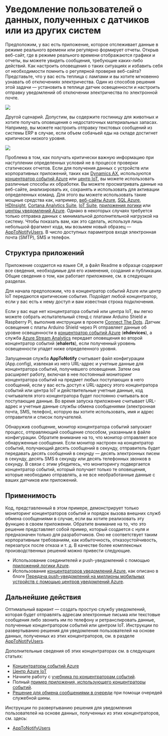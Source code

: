 <properties 
   pageTitle="Уведомление пользователей о данных, полученных с датчиков или из других систем | Microsoft Azure"
   description="Описывает использование концентраторов событий для уведомления пользователей о данных датчиков."
   services="event-hubs"
   documentationCenter="na"
   authors="spyrossak"
   manager="timlt"
   editor="" />
<tags 
   ms.service="event-hubs"
   ms.devlang="na"
   ms.topic="article"
   ms.tgt_pltfrm="na"
   ms.workload="na"
   ms.date="12/16/2015"
   ms.author="spyros;sethm" />

# Уведомление пользователей о данных, полученных с датчиков или из других систем

Предположим, у вас есть приложение, которое отслеживает данные в режиме реального времени или регулярно формирует отчеты. Открыв веб-сайт, где в режиме реального времени отображаются графики и отчеты, вы можете увидеть сообщения, требующие каких-либо действий. Как настроить оповещения о таких ситуациях и избавить себя от необходимости помнить о регулярной проверке веб-сайта? Представьте, что у вас есть теплица с лампами и вы хотите мгновенно узнавать об отключениях электричества. Один из способов решения этой задачи — установить в теплице датчик освещенности и настроить отправку уведомлений об отключении электричества по электронной почте.

![][1]

Другой сценарий. Допустим, вы содержите гостиницу для животных и хотите получать оповещения о недостаточных материальных запасах. Например, вы можете настроить отправку текстовых сообщений из системы ERP в случае, если объем собачьей еды на складе достигнет критически низкого уровня.

![][2]

Проблема в том, как получать критически важную информацию при наступлении определенных условий не в процессе проверки статических отчетов. Если для получения данных с устройств или корпоративных приложений, таких как [Dynamics AX][], используются [концентратор событий Azure][] или [центр IoT][], вы можете использовать различные способы их обработки. Вы можете просматривать данные на веб-сайте, анализировать их, сохранять и использовать для активации определенных команд. Для этого вы можете использовать такие мощные средства как, например, [веб-сайты Azure][], [SQL Azure][], [HDInsight][], [Cortana Analytics Suite][], [IoT Suite][], [приложения логики][] или [центры уведомлений Azure][]. Однако в некоторых случаях требуется только отправка данных с минимальной дополнительной нагрузкой на систему. Чтобы показать вам, как это сделать, используя лишь небольшой фрагмент кода, мы возьмем новый образец — [AppToNotifyUsers][]. В число доступных параметров входя электронная почта (SMTP), SMS и телефон.

## Структура приложений

Приложение создается на языке C#, а файл Readme в образце содержит все сведения, необходимые для его изменения, создания и публикации. Общие сведения о том, как работает приложение, см. в следующих разделах.

Для начала предположим, что в концентратор событий Azure или центр IoT передаются критические события. Подойдет любой концентратор, если у вас есть к нему доступ и вам известная строка подключения.

Если у вас еще нет концентратора событий или центра IoT, вы легко можете собрать испытательный стенд с платами Arduino Shield и Raspberry Pi, выполнив инструкции в проекте [Connect The Dots](https://github.com/Azure/connectthedots). Датчик освещения с платы Arduino Shield через Pi отправляет данные об уровне освещенности в [концентратор событий Azure][] (**ehdevices**), а служба [Azure Stream Analytics](https://azure.microsoft.com/services/stream-analytics/) передает оповещения во второй концентратор событий (**ehalerts**), если полученный уровень освещенности упадет ниже определенного уровня.

Запущенная служба **AppToNotify** считывает файл конфигурации (App.config), извлекая из него URL-адрес и учетные данные для концентратора событий, получившего оповещения. Затем она расширяет работу, включая в нее постоянный мониторинг концентратора событий на предмет любых поступающих в него сообщений, если у вас есть доступ к URL-адресу этого концентратора событий или центра IoT и действительные учетные данные, код считывателя этого концентратора будет постоянно считывать все поступающие данные. Во время запуска приложение считывает URL-адрес и учетные данные службы обмена сообщениями (электронная почта, SMS, телефон), которую вы хотите использовать, имя и адрес отправителя и список получателей.

Обнаружив сообщение, монитор концентратора событий запускает процесс, отправляющий сообщение способом, указанным в файле конфигурации. Обратите внимание на то, что монитор отправляет все обнаруженные сообщения. Если монитор настроен на концентратор событий, получающий десять сообщений в секунду, отправитель будет передавать десять сообщений в секунду — десять электронных писем в секунду, десять SMS в секунду или десять телефонных звонков в секунду. В связи с этим убедитесь, что мониторингу подвергается концентратор событий, который получает только те оповещения, которые необходимо отправлять, а не все необработанные данные с ваших датчиков или приложений.

## Применимость

Код, представленный в этом примере, демонстрирует только мониторинг концентраторов событий и порядок вызова внешних служб обмена сообщениями в случае, если вы хотите реализовать эту функцию в своем приложении. Обратите внимание на то, что это решение представляет собой пример, который создается с нуля и предназначен только для разработчиков. Оно не соответствует таким корпоративным требованиям, как избыточность, отказоустойчивость, перезапуск после отказа и т. д. В качестве более комплексных производственных решений можно привести следующие.

- Использование соединителей и push-уведомлений с помощью [приложений логики Azure](../app-service-logic/app-service-logic-connectors-list.md).
- Использование [концентраторов уведомлений Azure](https://msdn.microsoft.com/library/azure/jj927170.aspx), как описано в блоге [Передача push-уведомлений на миллионы мобильных устройств с помощью центров уведомлений Azure](http://weblogs.asp.net/scottgu/broadcast-push-notifications-to-millions-of-mobile-devices-using-windows-azure-notification-hubs). 

## Дальнейшие действия

Оптимальный вариант — создать простую службу уведомлений, которая будет отправлять адресам электронные письма или текстовые сообщения либо звонить им по телефону и ретранслировать данные, полученные концентратором событий или центром IoT. Инструкции по развертыванию решения для уведомления пользователей на основе данных, полученных из этих концентраторов, см. в разделе [AppToNotifyUsers][].

Дополнительные сведения об этих концентраторах см. в следующих статьях:

- [Концентраторы событий Azure]
- [Центр Azure IoT]
- Начните работу с [учебника по концентраторам событий].
- Полный [пример приложения, использующего концентраторы событий].
- [Решение для обмена сообщениями в очереди] при помощи очередей служебной шины.

Инструкции по развертыванию решения для уведомления пользователей на основе данных, полученных из этих концентраторов, см. здесь:

- [AppToNotifyUsers][]

[учебника по концентраторам событий]: event-hubs-csharp-ephcs-getstarted.md
[Центр Azure IoT]: https://azure.microsoft.com/services/iot-hub/
[центр IoT]: https://azure.microsoft.com/services/iot-hub/
[Концентраторы событий Azure]: https://azure.microsoft.com/services/event-hubs/
[концентратор событий Azure]: https://azure.microsoft.com/services/event-hubs/
[пример приложения, использующего концентраторы событий]: https://code.msdn.microsoft.com/windowsazure/Service-Bus-Event-Hub-286fd097
[Решение для обмена сообщениями в очереди]: ../service-bus-dotnet-multi-tier-app-using-service-bus-queues.md
[AppToNotifyUsers]: https://github.com/Azure-Samples/event-hubs-dotnet-user-notifications
[Dynamics AX]: http://www.microsoft.com/ru-RU/dynamics/erp-ax-overview.aspx
[веб-сайты Azure]: https://azure.microsoft.com/services/app-service/web/
[SQL Azure]: https://azure.microsoft.com/services/sql-database/
[HDInsight]: https://azure.microsoft.com/services/hdinsight/
[Cortana Analytics Suite]: http://www.microsoft.com/server-cloud/cortana-analytics-suite/Overview.aspx?WT.srch=1&WT.mc_ID=SEM_lLFwOJm3&bknode=BlueKai
[IoT Suite]: https://azure.microsoft.com/solutions/iot-suite/
[приложения логики]: https://azure.microsoft.com/services/app-service/logic/
[центры уведомлений Azure]: https://azure.microsoft.com/services/notification-hubs/
[Azure Stream Analytics]: https://azure.microsoft.com/services/stream-analytics/
 
[1]: ./media/event-hubs-sensors-notify-users/event-hubs-sensor-alert.png
[2]: ./media/event-hubs-sensors-notify-users/event-hubs-erp-alert.png

<!---HONumber=AcomDC_1223_2015-->